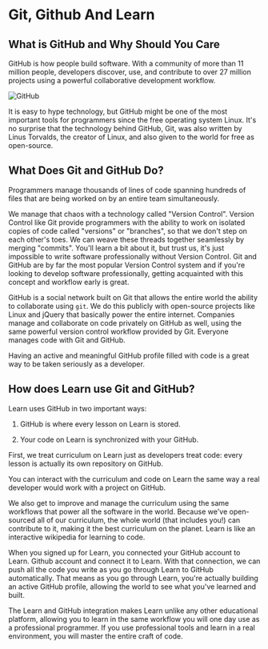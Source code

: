 # Git, Github And Learn

## What is GitHub and Why Should You Care

GitHub is how people build software. With a community of more than 11 million people, developers discover, use, and contribute to over 27 million projects using a powerful collaborative development workflow.

![GitHub](https://dl.dropboxusercontent.com/s/y2zk87zccskibyq/2015-09-30%20at%2010.50%20PM.png)

It is easy to hype technology, but GitHub might be one of the most important tools for programmers since the free operating system Linux. It's no surprise that the technology behind GitHub, Git, was also written by Linus Torvalds, the creator of Linux, and also given to the world for free as open-source.

## What Does Git and GitHub Do?

Programmers manage thousands of lines of code spanning hundreds of files that are being worked on by an entire team simultaneously.

We manage that chaos with a technology called "Version Control". Version Control like Git provide programmers with the ability to work on isolated copies of code called "versions" or "branches", so that we don't step on each other's toes. We can weave these threads together seamlessly by merging "commits". You'll learn a bit about it, but trust us, it's just impossible to write software professionally without Version Control. Git and GitHub are by far the most popular Version Control system and if you're looking to develop software professionally, getting acquainted with this concept and workflow early is great.

GitHub is a social network built on Git that allows the entire world the ability to collaborate using `git`. We do this publicly with open-source projects like Linux and jQuery that basically power the entire internet. Companies manage and collaborate on code privately on GitHub as well, using the same powerful version control workflow provided by Git. Everyone manages code with Git and GitHub.

Having an active and meaningful GitHub profile filled with code is a great way to be taken seriously as a developer.

## How does Learn use Git and GitHub?

Learn uses GitHub in two important ways:

1. GitHub is where every lesson on Learn is stored.

2. Your code on Learn is synchronized with your GitHub.

First, we treat curriculum on Learn just as developers treat code: every lesson is actually its own repository on GitHub.

You can interact with the curriculum and code on Learn the same way a real developer would work with a project on GitHub.

We also get to improve and manage the curriculum using the same workflows that power all the software in the world. Because we've open-sourced all of our curriculum, the whole world (that includes you!) can contribute to it, making it the best curriculum on the planet. Learn is like an interactive wikipedia for learning to code.

When you signed up for Learn, you connected your GitHub account to Learn. Github account and connect it to Learn. With that connection, we can push all the code you write as you go through Learn to GitHub automatically. That means as you go through Learn, you're actually building an active GitHub profile, allowing the world to see what you've learned and built.

The Learn and GitHub integration makes Learn unlike any other educational platform, allowing you to learn in the same workflow you will one day use as a professional programmer. If you use professional tools and learn in a real environment, you will master the entire craft of code.

